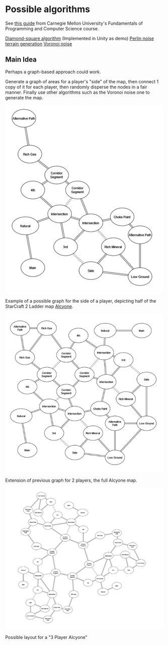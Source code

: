
# Possible algorithms

See [this guide](https://www.cs.cmu.edu/~112-n23/notes/student-tp-guides/Terrain.pdf) from Carnegie Mellon University's Fundamentals of Programming and Computer Science course.

[Diamond-square algorithm](https://en.wikipedia.org/wiki/Diamond-square_algorithm) (Implemented in Unity as demo)
[Perlin noise terrain generation](https://adrianb.io/2014/08/09/perlinnoise.html)
[Voronoi noise](https://www.ronja-tutorials.com/post/028-voronoi-noise/)

## Main Idea

Perhaps a graph-based approach could work.

Generate a graph of areas for a player's "side" of the map, then connect 1 copy of it for each player, then randomly disperse the nodes in a fair manner. Finally use other algorithms such as the Voronoi noise one to generate the map.

![](Imgs/PlayerSideGraph.png)

Example of a possible graph for the side of a player, depicting half of the StarCraft 2 Ladder map [Alcyone](https://sc2arcade.com/map/2/249431/).

![](Imgs/FullMapGraph.png)

Extension of previous graph for 2 players, the full Alcyone map.

![](Imgs/3Player_.png)

Possible layout for a "3 Player Alcyone"